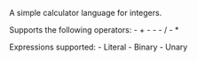 A simple calculator language for integers.

Supports the following operators:
    - +
    - -
    - /
    - *
    
Expressions supported:
    - Literal
    - Binary
    - Unary